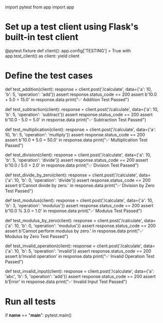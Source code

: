import pytest
from app import app

# Set up a test client using Flask's built-in test client
@pytest.fixture
def client():
    app.config['TESTING'] = True
    with app.test_client() as client:
        yield client

# Define the test cases

def test_addition(client):
    response = client.post('/calculate', data={'a': 10, 'b': 5, 'operation': 'add'})
    assert response.status_code == 200
    assert b'10.0 + 5.0 = 15.0' in response.data
    print("✅ Addition Test Passed")

def test_subtraction(client):
    response = client.post('/calculate', data={'a': 10, 'b': 5, 'operation': 'subtract'})
    assert response.status_code == 200
    assert b'10.0 - 5.0 = 5.0' in response.data
    print("✅ Subtraction Test Passed")

def test_multiplication(client):
    response = client.post('/calculate', data={'a': 10, 'b': 5, 'operation': 'multiply'})
    assert response.status_code == 200
    assert b'10.0 * 5.0 = 50.0' in response.data
    print("✅ Multiplication Test Passed")

def test_division(client):
    response = client.post('/calculate', data={'a': 10, 'b': 5, 'operation': 'divide'})
    assert response.status_code == 200
    assert b'10.0 / 5.0 = 2.0' in response.data
    print("✅ Division Test Passed")

def test_divide_by_zero(client):
    response = client.post('/calculate', data={'a': 10, 'b': 0, 'operation': 'divide'})
    assert response.status_code == 200
    assert b'Cannot divide by zero.' in response.data
    print("✅ Division by Zero Test Passed")

def test_modulus(client):
    response = client.post('/calculate', data={'a': 10, 'b': 3, 'operation': 'modulus'})
    assert response.status_code == 200
    assert b'10.0 % 3.0 = 1.0' in response.data
    print("✅ Modulus Test Passed")

def test_modulus_by_zero(client):
    response = client.post('/calculate', data={'a': 10, 'b': 0, 'operation': 'modulus'})
    assert response.status_code == 200
    assert b'Cannot perform modulus by zero.' in response.data
    print("✅ Modulus by Zero Test Passed")

def test_invalid_operation(client):
    response = client.post('/calculate', data={'a': 10, 'b': 5, 'operation': 'invalid'})
    assert response.status_code == 200
    assert b'Invalid operation' in response.data
    print("✅ Invalid Operation Test Passed")

def test_invalid_input(client):
    response = client.post('/calculate', data={'a': 'abc', 'b': 5, 'operation': 'add'})
    assert response.status_code == 200
    assert b'Error' in response.data
    print("✅ Invalid Input Test Passed")

# Run all tests
if __name__ == "__main__":
    pytest.main()
